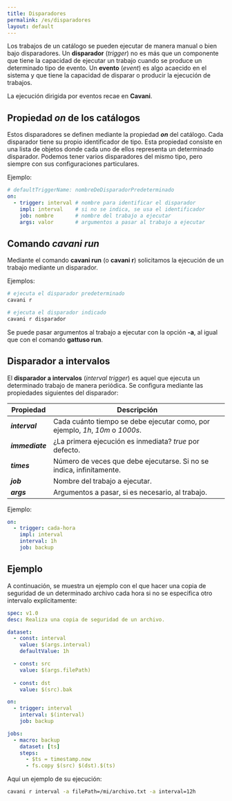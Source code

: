 ```yaml
---
title: Disparadores
permalink: /es/disparadores
layout: default
---
```


Los trabajos de un catálogo se pueden ejecutar de manera manual o bien bajo disparadores.
Un **disparador** (*trigger*) no es más que un componente que tiene la capacidad de ejecutar un trabajo cuando se produce un determinado tipo de evento.
Un **evento** (*event*) es algo acaecido en el sistema y que tiene la capacidad de disparar o producir la ejecución de trabajos.

La ejecución dirigida por eventos recae en **Cavani**.

## Propiedad *on* de los catálogos

Estos disparadores se definen mediante la propiedad ***on*** del catálogo.
Cada disparador tiene su propio identificador de tipo.
Esta propiedad consiste en una lista de objetos donde cada uno de ellos representa un determinado disparador.
Podemos tener varios disparadores del mismo tipo, pero siempre con sus configuraciones particulares.

Ejemplo:

```yaml
# defaultTriggerName: nombreDeDisparadorPredeterminado
on:
  - trigger: interval # nombre para identificar el disparador
    impl: interval    # si no se indica, se usa el identificador
    job: nombre       # nombre del trabajo a ejecutar
    args: valor       # argumentos a pasar al trabajo a ejecutar
```

## Comando *cavani run*

Mediante el comando **cavani run** (o **cavani r**) solicitamos la ejecución de un trabajo mediante un disparador.

Ejemplos:

```bash
# ejecuta el disparador predeterminado
cavani r

# ejecuta el disparador indicado
cavani r disparador
```

Se puede pasar argumentos al trabajo a ejecutar con la opción **-a**, al igual que con el comando **gattuso run**.

## Disparador a intervalos

El **disparador a intervalos** (*interval trigger*) es aquel que ejecuta un determinado trabajo de manera periódica.
Se configura mediante las propiedades siguientes del disparador:

Propiedad | Descripción
-- | --
***interval*** | Cada cuánto tiempo se debe ejecutar como, por ejemplo, *1h*, *10m* o *1000s*.
***immediate*** | ¿La primera ejecución es inmediata? *true* por defecto.
***times*** | Número de veces que debe ejecutarse. Si no se indica, infinitamente.
***job*** | Nombre del trabajo a ejecutar.
***args*** | Argumentos a pasar, si es necesario, al trabajo.

Ejemplo:

```yaml
on:
  - trigger: cada-hora
    impl: interval
    interval: 1h
    job: backup
```

## Ejemplo

A continuación, se muestra un ejemplo con el que hacer una copia de seguridad de un determinado archivo cada hora si no se especifica otro intervalo explícitamente:

```yaml
spec: v1.0
desc: Realiza una copia de seguridad de un archivo.

dataset:
  - const: interval
    value: $(args.interval)
    defaultValue: 1h

  - const: src
    value: $(args.filePath)
  
  - const: dst
    value: $(src).bak

on:
  - trigger: interval
    interval: $(interval)
    job: backup

jobs:
  - macro: backup
    dataset: [ts]
    steps:
      - $ts = timestamp.now
      - fs.copy $(src) $(dst).$(ts)
```

Aquí un ejemplo de su ejecución:

```bash
cavani r interval -a filePath=/mi/archivo.txt -a interval=12h
```
